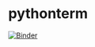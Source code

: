 # pythonterm

[![Binder](https://mybinder.org/badge_logo.svg)](https://mybinder.org/v2/gh/jcamponovo/pythonterm/master/pythonterm1.ipynb)
